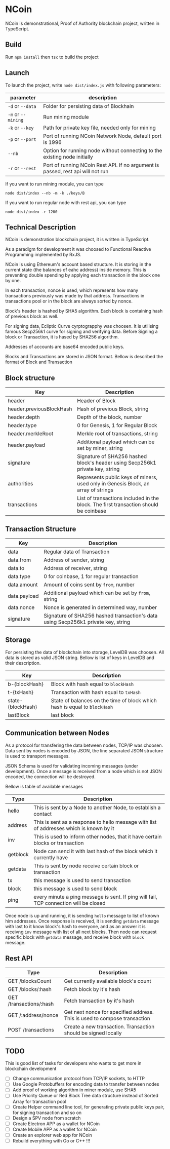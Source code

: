 # NCoin
NCoin is demonstrational, Proof of Authority blockchain project, written in TypeScript.

## Build
Run ```npm install``` then ```tsc``` to build the project
## Launch
To launch the project, write
`node dist/index.js`
with following parameters:

| parameter  | description |
| ------------- | ------------- |
| `-d` or `--data`  | Folder for persisting data of Blockhain |
| `-m` or `--mining`  | Run mining module  |
| `-k` or `--key` | Path for private key file, needed only for mining  |
| `-p` or `--port`  | Port of running NCoin Network Node, default port is 1996 |
| `--nb`  | Option for running node without connecting to the existing node initially  |
| `-r` or `--rest`  | Port of running NCoin Rest API. If no argument is passed, rest api will not run  |

If you want to run mining module, you can type

```
node dist/index --nb -m -k ./keys/B
```

If you want to run regular node with rest api, you can type 

```
node dist/index -r 1200
```

## Technical Description
NCoin is demonstration blockchain project, it is written in TypeScript.

As a paradigm for development it was choosed to Functional Reactive Programming implemented by RxJS.

NCoin is using Ethereum's account based structure. It is storing in the current state (the balances of eahc address) inside memory. This is preventing double spending by applying each transaction in the block one by one.

In each transaction, nonce is used, which represents how many transactions previously was made by that address. Transactions in transactions pool or in the block are always sorted by nonce.

Block's header is hashed by SHA5 algorithm. Each block is containing hash of previous block as well.

For signing data, Ecliptic Curve cyrptograpphy was choosen. It is utilising famous Secp256k1 curve for signing and verifying data. Before Signing a block or Transaction, it is hased by SHA256 algorithm.

Addresses of accounts are base64 encoded public keys.

Blocks and Transactions are stored in JSON format. Bellow is described the format of Block and Transaction

## Block structure
| Key  | Description |
| ------------- | ------------- |
| header  | Header of Block |
| header.previousBlockHash | Hash of previous Block, string |
| header.depth | Depth of the block, number  |
| header.type  | 0 for Genesis, 1 for Regular Block |
| header.merkleRoot  | Merkle root of transactions, string  |
| header.payload | Additional payload which can be set by miner, string |
| signature | Signature of SHA256 hashed block's header using Secp256k1 private key, string |
| authorities | Represents public keys of miners, used only in Genesis Block, an array of strings |
| transactions | List of transactions included in the block. The first transaction should be coinbase |

## Transaction Structure
| Key  | Description |
| ------------- | ------------- |
| data  | Regular data of Transaction |
| data.from  | Address of sender, string |
| data.to  | Address of receiver, string |
| data.type  | 0 for coinbase, 1 for regular transaction |
| data.amount  | Amount of coins sent by `from`, number |
| data.payload  | Additional payload which can be set by `from`, string|
| data.nonce  | Nonce is generated in determined way, number|
| signature | Signature of SHA256 hashed transaction's data using Secp256k1 private key, string |

## Storage

For persisting the data of blockchain into storage, LevelDB was choosen. All data is stored as valid JSON string. Bellow is list of keys in LevelDB and their description.

| Key  | Description |
| ------------- | ------------- |
| b-{blockHash}  | Block with hash equal to `blockHash` |
| t-{txHash}  | Transaction with hash equal to `txHash` |
| state-{blockHash}  | State of balances on the time of block which hash is equal to `blockHash` |
| lastBlock  | last block |

## Communication between Nodes
As a protocol for transfering the data between nodes, TCP/IP was choosen.
Data sent by nodes is encoded by JSON, the line separated JSON structure is used to transport messages.

JSON Schema is used for validating incoming messages (under development). Once a message is received from a node which is not JSON encoded, the connection will be destroyed.

Bellow is table of available messages

| Type  | Description |
| ------------- | ------------- |
| hello | This is sent by a Node to another Node, to establish a contact |
| address | This is sent as a response to hello message with list of addresses which is known by it  |
| inv  | This is used to inform other nodes, that it have certain blocks or transaction |
| getblock | Node can send it with last hash of the block which it currently have |
| getdata | This is sent by node receive certain block or transaction |
| tx | this message is used to send transaction |
| block | this message is used to send block  |
| ping  | every minute a ping message is sent. If ping will fail, TCP connection will be closed |

Once node is up and running, it is sending `hello` message to list of known him addresses. Once response is received, it is sending `getdata`
message with last to it know block's hash to everyone, and as an answer it is receivng `inv` message with list of all next blocks. Then node can request specific block with `getdata` message, and receive block with `block` message.

## Rest API

| Type  | Description |
| ------------- | ------------- |
| GET /blocksCount | Get currently available block's count |
| GET /blocks/:hash | Fetch block by it's hash |
| GET /transactions/:hash  | Fetch transaction by it's hash |
| GET /:address/nonce | Get next nonce for specified address. This is used to compose transaction |
| POST /transactions | Create a new transaction. Transaction should be signed locally |

## TODO
This is good list of tasks for developers who wants to get more in blockchain development

- [ ] Change communication protocol from TCP/IP sockets, to HTTP
- [ ] Use Google Protobuffers for encoding data to transfer between nodes
- [ ] Add proof of working algorithm in miner module, use SHA5
- [ ] Use Priority Queue or Red Black Tree data structure instead of Sorted Array for transaction pool
- [ ] Create Helper command line tool, for generating private public keys pair, for signing transaction and so on
- [ ] Design a SPV node from scratch
- [ ] Create Electron APP as a wallet for NCoin
- [ ] Create Mobile APP as a wallet for NCoin
- [ ] Create an explorer web app for NCoin 
- [ ] Rebuild everything with Go or C++ !!!
